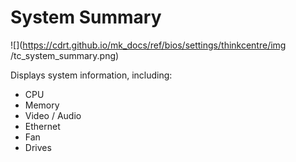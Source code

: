 # System Summary #

![](https://cdrt.github.io/mk_docs/ref/bios/settings/thinkcentre/img
   /tc_system_summary.png)

Displays system information, including:

 - CPU
 - Memory
 - Video / Audio
 - Ethernet
 - Fan
 - Drives